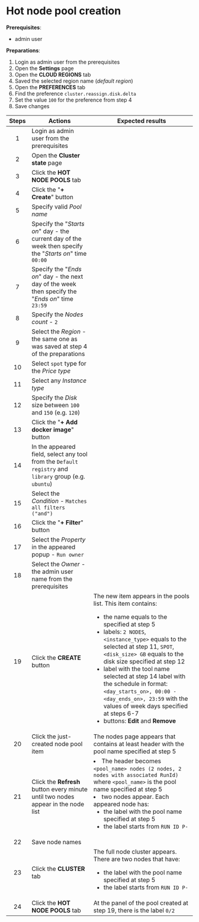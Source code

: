 # Hot node pool creation

**Prerequisites**:

- admin user

**Preparations**:

1. Login as admin user from the prerequisites
2. Open the **Settings** page
3. Open the **CLOUD REGIONS** tab
4. Saved the selected region name (_default region_)
5. Open the **PREFERENCES** tab
6. Find the preference `cluster.reassign.disk.delta`
7. Set the value `100` for the preference from step 4
8. Save changes

| Steps | Actions | Expected results |
| :---: | --- | --- |
| 1 | Login as admin user from the prerequisites | |
| 2 | Open the **Cluster state** page | |
| 3 | Click the **HOT NODE POOLS** tab | |
| 4 | Click the "**+ Create**" button | |
| 5 | Specify valid _Pool name_ | |
| 6 | Specify the "_Starts on_" day - the current day of the week then specify the "_Starts on_" time `00:00` | |
| 7 | Specify the "_Ends on_" day - the next day of the week then specify the "_Ends on_" time `23:59` | |
| 8 | Specify the _Nodes count_ - `2` | |
| 9 | Select the _Region_ - the same one as was saved at step 4 of the preparations | |
| 10 | Select `spot` type for the _Price type_ | |
| 11 | Select any _Instance type_ | |
| 12 | Specify the _Disk_ size between `100` and `150` (e.g. `120`) | |
| 13 | Click the "**+ Add docker image**" button | |
| 14 | In the appeared field, select any tool from the `Default registry` and `library` group (e.g. `ubuntu`) | |
| 15 | Select the _Condition_ - `Matches all filters ("and")` | |
| 16 | Click the "**+ Filter**" button | |
| 17 | Select the _Property_ in the appeared popup - `Run owner` | |
| 18 | Select the _Owner_ - the admin user name from the prerequisites | |
| 19 | Click the **CREATE** button | The new item appears in the pools list. This item contains: <ul><li> the name equals to the specified at step 5 <li> labels: `2 NODES`, `<instance_type>` equals to the selected at step 11, `SPOT`, `<disk_size> GB` equals to the disk size specified at step 12 <li> label with the tool name selected at step 14 label with the schedule in format: `<day_starts_on>, 00:00 - <day_ends_on>, 23:59` with the values of week days specified at steps 6-7 <li> buttons: **Edit** and **Remove** |
| 20 | Click the just-created node pool item | The nodes page appears that contains at least header with the pool name specified at step 5 |
| 21 | Click the **Refresh** button every minute until two nodes appear in the node list | <li> The header becomes `<pool_name> nodes (2 nodes, 2 nodes with associated RunId)` where `<pool_name>` is the pool name specified at step 5 <li> two nodes appear. Each appeared node has: <ul><li> the label with the pool name specified at step 5 <li> the label starts from `RUN ID P-` |
| 22 | Save node names | |
| 23 | Click the **CLUSTER** tab | The full node cluster appears. There are two nodes that have: <ul><li> the label with the pool name specified at step 5 <li> the label starts from `RUN ID P-` |
| 24 | Click the **HOT NODE POOLS** tab | At the panel of the pool created at step 19, there is the label `0/2` |
